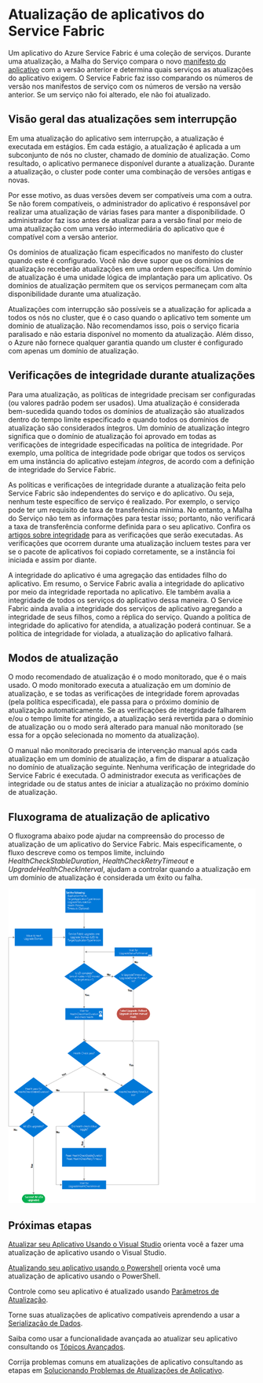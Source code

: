 <properties
   pageTitle="Atualização de aplicativos do Service Fabric | Microsoft Azure"
   description="Este artigo fornece uma introdução à atualização de um aplicativo do Service Fabric, incluindo a escolha de modos de atualização e execução de verificações de integridade."
   services="service-fabric"
   documentationCenter=".net"
   authors="mani-ramaswamy"
   manager="timlt"
   editor=""/>

<tags
   ms.service="service-fabric"
   ms.devlang="dotnet"
   ms.topic="article"
   ms.tgt_pltfrm="NA"
   ms.workload="NA"
   ms.date="05/12/2016"
   ms.author="subramar"/>


# Atualização de aplicativos do Service Fabric

Um aplicativo do Azure Service Fabric é uma coleção de serviços. Durante uma atualização, a Malha do Serviço compara o novo [manifesto do aplicativo](service-fabric-application-model.md#describe-an-application) com a versão anterior e determina quais serviços as atualizações do aplicativo exigem. O Service Fabric faz isso comparando os números de versão nos manifestos de serviço com os números de versão na versão anterior. Se um serviço não foi alterado, ele não foi atualizado.

## Visão geral das atualizações sem interrupção

Em uma atualização do aplicativo sem interrupção, a atualização é executada em estágios. Em cada estágio, a atualização é aplicada a um subconjunto de nós no cluster, chamado de domínio de atualização. Como resultado, o aplicativo permanece disponível durante a atualização. Durante a atualização, o cluster pode conter uma combinação de versões antigas e novas.

Por esse motivo, as duas versões devem ser compatíveis uma com a outra. Se não forem compatíveis, o administrador do aplicativo é responsável por realizar uma atualização de várias fases para manter a disponibilidade. O administrador faz isso antes de atualizar para a versão final por meio de uma atualização com uma versão intermediária do aplicativo que é compatível com a versão anterior.

Os domínios de atualização ficam especificados no manifesto do cluster quando este é configurado. Você não deve supor que os domínios de atualização receberão atualizações em uma ordem específica. Um domínio de atualização é uma unidade lógica de implantação para um aplicativo. Os domínios de atualização permitem que os serviços permaneçam com alta disponibilidade durante uma atualização.

Atualizações com interrupção são possíveis se a atualização for aplicada a todos os nós no cluster, que é o caso quando o aplicativo tem somente um domínio de atualização. Não recomendamos isso, pois o serviço ficaria paralisado e não estaria disponível no momento da atualização. Além disso, o Azure não fornece qualquer garantia quando um cluster é configurado com apenas um domínio de atualização.

## Verificações de integridade durante atualizações

Para uma atualização, as políticas de integridade precisam ser configuradas (ou valores padrão podem ser usados). Uma atualização é considerada bem-sucedida quando todos os domínios de atualização são atualizados dentro do tempo limite especificado e quando todos os domínios de atualização são considerados íntegros. Um domínio de atualização íntegro significa que o domínio de atualização foi aprovado em todas as verificações de integridade especificadas na política de integridade. Por exemplo, uma política de integridade pode obrigar que todos os serviços em uma instância do aplicativo estejam *íntegros*, de acordo com a definição de integridade do Service Fabric.

As políticas e verificações de integridade durante a atualização feita pelo Service Fabric são independentes do serviço e do aplicativo. Ou seja, nenhum teste específico de serviço é realizado. Por exemplo, o serviço pode ter um requisito de taxa de transferência mínima. No entanto, a Malha do Serviço não tem as informações para testar isso; portanto, não verificará a taxa de transferência conforme definida para o seu aplicativo. Confira os [artigos sobre integridade](service-fabric-health-introduction.md) para as verificações que serão executadas. As verificações que ocorrem durante uma atualização incluem testes para ver se o pacote de aplicativos foi copiado corretamente, se a instância foi iniciada e assim por diante.

A integridade do aplicativo é uma agregação das entidades filho do aplicativo. Em resumo, o Service Fabric avalia a integridade do aplicativo por meio da integridade reportada no aplicativo. Ele também avalia a integridade de todos os serviços do aplicativo dessa maneira. O Service Fabric ainda avalia a integridade dos serviços de aplicativo agregando a integridade de seus filhos, como a réplica do serviço. Quando a política de integridade do aplicativo for atendida, a atualização poderá continuar. Se a política de integridade for violada, a atualização do aplicativo falhará.

## Modos de atualização

O modo recomendado de atualização é o modo monitorado, que é o mais usado. O modo monitorado executa a atualização em um domínio de atualização, e se todas as verificações de integridade forem aprovadas (pela política especificada), ele passa para o próximo domínio de atualização automaticamente. Se as verificações de integridade falharem e/ou o tempo limite for atingido, a atualização será revertida para o domínio de atualização ou o modo será alterado para manual não monitorado (se essa for a opção selecionada no momento da atualização).

O manual não monitorado precisaria de intervenção manual após cada atualização em um domínio de atualização, a fim de disparar a atualização no domínio de atualização seguinte. Nenhuma verificação de integridade do Service Fabric é executada. O administrador executa as verificações de integridade ou de status antes de iniciar a atualização no próximo domínio de atualização.

## Fluxograma de atualização de aplicativo

O fluxograma abaixo pode ajudar na compreensão do processo de atualização de um aplicativo do Service Fabric. Mais especificamente, o fluxo descreve como os tempos limite, incluindo *HealthCheckStableDuration*, *HealthCheckRetryTimeout* e *UpgradeHealthCheckInterval*, ajudam a controlar quando a atualização em um domínio de atualização é considerada um êxito ou falha.

![O processo de atualização de um aplicativo a Malha do Serviço][image]


## Próximas etapas

[Atualizar seu Aplicativo Usando o Visual Studio](service-fabric-application-upgrade-tutorial.md) orienta você a fazer uma atualização de aplicativo usando o Visual Studio.

[Atualizando seu aplicativo usando o Powershell](service-fabric-application-upgrade-tutorial-powershell.md) orienta você uma atualização de aplicativo usando o PowerShell.

Controle como seu aplicativo é atualizado usando [Parâmetros de Atualização](service-fabric-application-upgrade-parameters.md).

Torne suas atualizações de aplicativo compatíveis aprendendo a usar a [Serialização de Dados](service-fabric-application-upgrade-data-serialization.md).

Saiba como usar a funcionalidade avançada ao atualizar seu aplicativo consultando os [Tópicos Avançados](service-fabric-application-upgrade-advanced.md).

Corrija problemas comuns em atualizações de aplicativo consultando as etapas em [Solucionando Problemas de Atualizações de Aplicativo](service-fabric-application-upgrade-troubleshooting.md).
 


[image]: media/service-fabric-application-upgrade/service-fabric-application-upgrade-flowchart.png

<!---HONumber=AcomDC_0518_2016-->